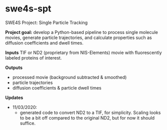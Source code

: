 # swe4s-spt
SWE4S Project: Single Particle Tracking

**Project goal:** develop a Python-based pipeline to process single molecule movies, generate particle trajectories, and calculate properties such as diffusion coefficients and dwell times.

**Inputs**
TIF or ND2 (proprietary from NIS-Elements) movie with fluorescently labeled proteins of interest.

**Outputs**
* processed movie (background subtracted & smoothed)
* particle trajectories
* diffusion coefficients & particle dwell times 


**Updates**
* 11/03/2020:
  - generated code to convert ND2 to a TIF, for simplicity. Scaling looks to be a bit off compared to the original ND2, but for now it should suffice.
